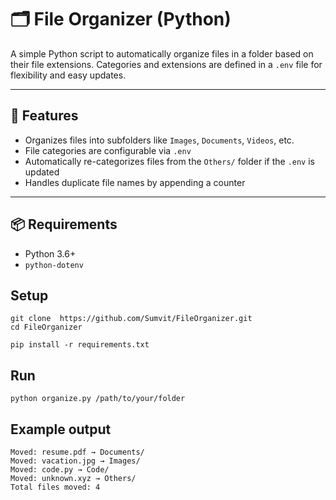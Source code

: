 # 🗂️ File Organizer (Python)

A simple Python script to automatically organize files in a folder based on their file extensions. Categories and extensions are defined in a `.env` file for flexibility and easy updates.

---

## 🚀 Features

- Organizes files into subfolders like `Images`, `Documents`, `Videos`, etc.
- File categories are configurable via `.env`
- Automatically re-categorizes files from the `Others/` folder if the `.env` is updated
- Handles duplicate file names by appending a counter

---

## 📦 Requirements

- Python 3.6+
- `python-dotenv`

## Setup 
```
git clone  https://github.com/Sumvit/FileOrganizer.git
cd FileOrganizer

pip install -r requirements.txt
```
## Run 
```
python organize.py /path/to/your/folder

```
## Example output 
```
Moved: resume.pdf → Documents/
Moved: vacation.jpg → Images/
Moved: code.py → Code/
Moved: unknown.xyz → Others/
Total files moved: 4

```
